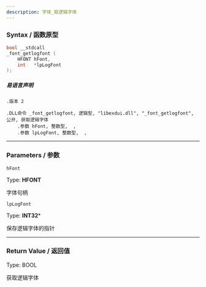 ```yaml
---
description: 字体_取逻辑字体
---
```


### Syntax / 函数原型

```C++
bool __stdcall 
_font_getlogfont (
    HFONT hFont,
    int   *lpLogFont
);
```

##### 易语言声明

```Elang
.版本 2

.DLL命令 _font_getlogfont, 逻辑型, "libexdui.dll", "_font_getlogfont", 公开, 获取逻辑字体
    .参数 hFont, 整数型,  , 
    .参数 lpLogFont, 整数型,  , 
```

---

### Parameters / 参数

`hFont`

Type: **HFONT**

字体句柄

`lpLogFont`

Type: **INT32***

保存逻辑字体的指针

---

### Return Value / 返回值

Type: BOOL

获取逻辑字体
